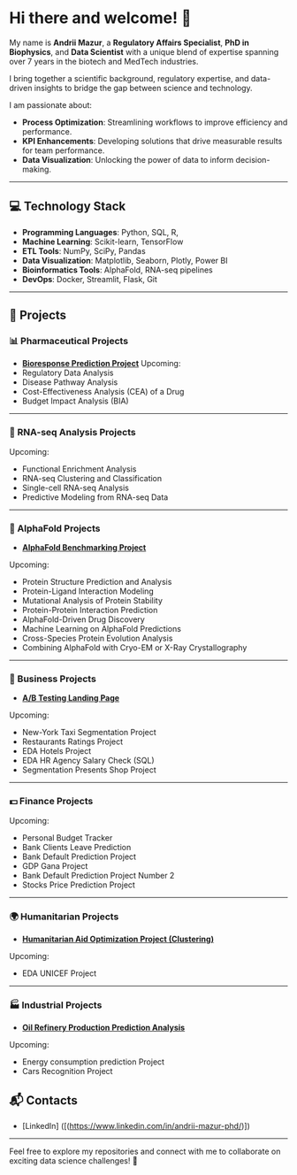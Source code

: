 # Hi there and welcome! 👋

My name is **Andrii Mazur**, a **Regulatory Affairs Specialist**, **PhD in Biophysics**, and **Data Scientist** with a unique blend of expertise spanning over 7 years in the biotech and MedTech industries.

I bring together a scientific background, regulatory expertise, and data-driven insights to bridge the gap between science and technology. 

I am passionate about:
- **Process Optimization**: Streamlining workflows to improve efficiency and performance.
- **KPI Enhancements**: Developing solutions that drive measurable results for team performance.
- **Data Visualization**: Unlocking the power of data to inform decision-making.

---

## 💻 Technology Stack
- **Programming Languages**: Python, SQL, R,
- **Machine Learning**: Scikit-learn, TensorFlow
- **ETL Tools**: NumPy, SciPy, Pandas
- **Data Visualization**: Matplotlib, Seaborn, Plotly, Power BI
- **Bioinformatics Tools**: AlphaFold, RNA-seq pipelines
- **DevOps**: Docker, Streamlit, Flask, Git

---

## 🔬 Projects

### 📊 Pharmaceutical Projects
- **[Bioresponse Prediction Project](#)**
Upcoming: 
- Regulatory Data Analysis 
- Disease Pathway Analysis  
- Cost-Effectiveness Analysis (CEA) of a Drug
- Budget Impact Analysis (BIA)

---

### 🧬 RNA-seq Analysis Projects
Upcoming:
- Functional Enrichment Analysis  
- RNA-seq Clustering and Classification  
- Single-cell RNA-seq Analysis
- Predictive Modeling from RNA-seq Data

---

### 🔬 AlphaFold Projects
- **[AlphaFold Benchmarking Project](#)**  

Upcoming:
- Protein Structure Prediction and Analysis
- Protein-Ligand Interaction Modeling
- Mutational Analysis of Protein Stability
- Protein-Protein Interaction Prediction
- AlphaFold-Driven Drug Discovery
- Machine Learning on AlphaFold Predictions
- Cross-Species Protein Evolution Analysis
- Combining AlphaFold with Cryo-EM or X-Ray Crystallography

---

### 🏢 Business Projects
- **[A/B Testing Landing Page](#)**  

Upcoming:
- New-York Taxi Segmentation Project  
- Restaurants Ratings Project
- EDA Hotels Project 
- EDA HR Agency Salary Check (SQL) 
- Segmentation Presents Shop Project 

---

### 💵 Finance Projects
Upcoming:
- Personal Budget Tracker
- Bank Clients Leave Prediction
- Bank Default Prediction Project
- GDP Gana Project
- Bank Default Prediction Project Number 2
- Stocks Price Prediction Project

---

### 🌍 Humanitarian Projects
- **[Humanitarian Aid Optimization Project (Clustering)](#)**  

Upcoming:
- EDA UNICEF Project

---

### 🏭 Industrial Projects
- **[Oil Refinery Production Prediction Analysis](#)**  

Upcoming: 
- Energy consumption prediction Project  
- Cars Recognition Project



## 📬 Contacts
- [LinkedIn] ([(https://www.linkedin.com/in/andrii-mazur-phd/)])  

---

Feel free to explore my repositories and connect with me to collaborate on exciting data science challenges! 🚀
